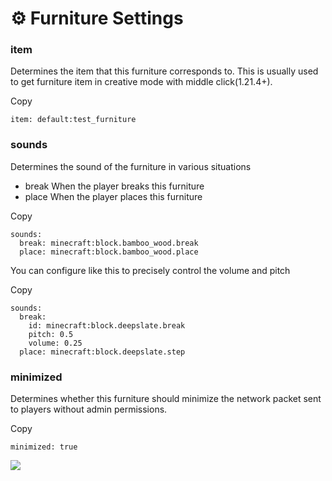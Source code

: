 # ⚙️ Furniture Settings

### item <a href="#item" id="item"></a>

Determines the item that this furniture corresponds to. This is usually used to get furniture item in creative mode with middle click(1.21.4+).

Copy

```
item: default:test_furniture
```

### sounds <a href="#sounds" id="sounds"></a>

Determines the sound of the furniture in various situations

* break When the player breaks this furniture
* place When the player places this furniture

Copy

```
sounds:
  break: minecraft:block.bamboo_wood.break
  place: minecraft:block.bamboo_wood.place
```

You can configure like this to precisely control the volume and pitch

Copy

```
sounds:
  break:
    id: minecraft:block.deepslate.break
    pitch: 0.5
    volume: 0.25
  place: minecraft:block.deepslate.step
```

### minimized <a href="#minimized" id="minimized"></a>

Determines whether this furniture should minimize the network packet sent to players without admin permissions.

Copy

```
minimized: true
```

![](https://mo-mi.gitbook.io/~gitbook/image?url=https%3A%2F%2F1836335287-files.gitbook.io%2F%7E%2Ffiles%2Fv0%2Fb%2Fgitbook-x-prod.appspot.com%2Fo%2Fspaces%252FOgvQ1fEJPROp7131PPlK%252Fuploads%252FqmuOtslb0m4pzkyKjf20%252Fimage.png%3Falt%3Dmedia%26token%3D7651bfce-5d2e-494a-8893-5017aa63a332\&width=768\&dpr=4\&quality=100\&sign=bad16b1e\&sv=2)
